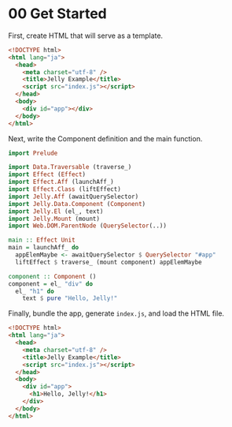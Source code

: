 # 00 Get Started

First, create HTML that will serve as a template.

```html
<!DOCTYPE html>
<html lang="ja">
  <head>
    <meta charset="utf-8" />
    <title>Jelly Example</title>
    <script src="index.js"></script>
  </head>
  <body>
    <div id="app"></div>
  </body>
</html>
```

Next, write the Component definition and the main function.

```purs
import Prelude

import Data.Traversable (traverse_)
import Effect (Effect)
import Effect.Aff (launchAff_)
import Effect.Class (liftEffect)
import Jelly.Aff (awaitQuerySelector)
import Jelly.Data.Component (Component)
import Jelly.El (el_, text)
import Jelly.Mount (mount)
import Web.DOM.ParentNode (QuerySelector(..))

main :: Effect Unit
main = launchAff_ do
  appElemMaybe <- awaitQuerySelector $ QuerySelector "#app"
  liftEffect $ traverse_ (mount component) appElemMaybe

component :: Component ()
component = el_ "div" do
  el_ "h1" do
    text $ pure "Hello, Jelly!"

```

Finally, bundle the app, generate `index.js`, and load the HTML file.

```html
<!DOCTYPE html>
<html lang="ja">
  <head>
    <meta charset="utf-8" />
    <title>Jelly Example</title>
    <script src="index.js"></script>
  </head>
  <body>
    <div id="app">
      <h1>Hello, Jelly!</h1>
    </div>
  </body>
</html>
```
